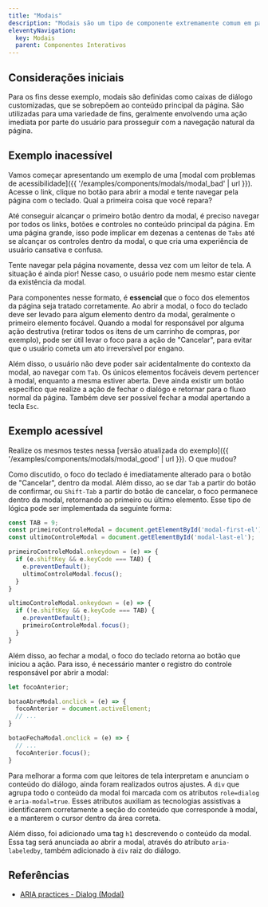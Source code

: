 ```yaml
---
title: "Modais"
description: "Modais são um tipo de componente extremamente comum em páginas na Web. Se implementadas incorretamente, no entanto, podem tornar seu site praticamente inutilizável para um grande número de usuários."
eleventyNavigation:
  key: Modais
  parent: Componentes Interativos
---
```


## Considerações iniciais

Para os fins desse exemplo, modais são definidas como caixas de diálogo customizadas, que se sobrepõem ao conteúdo principal da página. São utilizadas para uma variedade de fins, geralmente envolvendo uma ação imediata por parte do usuário para prosseguir com a navegação natural da página.

## Exemplo inacessível

Vamos começar apresentando um exemplo de uma [modal com problemas de acessibilidade]({{ '/examples/components/modals/modal_bad' | url }}). Acesse o link, clique no botão para abrir a modal e tente navegar pela página com o teclado. Qual a primeira coisa que você repara?

Até conseguir alcançar o primeiro botão dentro da modal, é preciso navegar por todos os links, botões e controles no conteúdo principal da página. Em uma página grande, isso pode implicar em dezenas a centenas de `Tabs` até se alcançar os controles dentro da modal, o que cria uma experiência de usuário cansativa e confusa. 

Tente navegar pela página novamente, dessa vez com um leitor de tela. A situação é ainda pior! Nesse caso, o usuário pode nem mesmo estar ciente da existência da modal.

Para componentes nesse formato, é **essencial** que o foco dos elementos da página seja tratado corretamente. Ao abrir a modal, o foco do teclado deve ser levado para algum elemento dentro da modal, geralmente o primeiro elemento focável. Quando a modal for responsável por alguma ação destrutiva (retirar todos os itens de um carrinho de compras, por exemplo), pode ser útil levar o foco para a ação de "Cancelar", para evitar que o usuário cometa um ato irreversível por engano.

Além disso, o usuário não deve poder sair acidentalmente do contexto da modal, ao navegar com `Tab`. Os únicos elementos focáveis devem pertencer à modal, enquanto a mesma estiver aberta. Deve ainda existir um botão específico que realize a ação de fechar o dialógo e retornar para o fluxo normal da página. Também deve ser possível fechar a modal apertando a tecla `Esc`.

## Exemplo acessível

Realize os mesmos testes nessa [versão atualizada do exemplo]({{ '/examples/components/modals/modal_good' | url }}). O que mudou?

Como discutido, o foco do teclado é imediatamente alterado para o botão de "Cancelar", dentro da modal. Além disso, ao se dar `Tab` a partir do botão de confirmar, ou `Shift-Tab` a partir do botão de cancelar, o foco permanece dentro da modal, retornando ao primeiro ou último elemento. Esse tipo de lógica pode ser implementada da seguinte forma:

```js
const TAB = 9;
const primeiroControleModal = document.getElementById('modal-first-el');
const ultimoControleModal = document.getElementById('modal-last-el');

primeiroControleModal.onkeydown = (e) => {
  if (e.shiftKey && e.keyCode === TAB) {
    e.preventDefault();
    ultimoControleModal.focus();
  }
}

ultimoControleModal.onkeydown = (e) => {
  if (!e.shiftKey && e.keyCode === TAB) {
    e.preventDefault();
    primeiroControleModal.focus();
  }
}
```

Além disso, ao fechar a modal, o foco do teclado retorna ao botão que iniciou a ação. Para isso, é necessário manter o registro do controle responsável por abrir a modal:

```js
let focoAnterior;

botaoAbreModal.onclick = (e) => {
  focoAnterior = document.activeElement;
  // ...
}

botaoFechaModal.onclick = (e) => {
  // ...
  focoAnterior.focus();
}
```

Para melhorar a forma com que leitores de tela interpretam e anunciam o conteúdo do diálogo, ainda foram realizados outros ajustes. A `div` que agrupa todo o conteúdo da modal foi marcada com os atributos `role=dialog` e `aria-modal=true`. Esses atributos auxiliam as tecnologias assistivas a identificarem corretamente a seção do conteúdo que corresponde à modal, e a manterem o cursor dentro da área correta.

Além disso, foi adicionado uma tag `h1` descrevendo o conteúdo da modal. Essa tag será anunciada ao abrir a modal, através do atributo `aria-labeledby`, também adicionado à `div` raiz do diálogo.

## Referências

- [ARIA practices - Dialog (Modal)](https://www.w3.org/TR/wai-aria-practices-1.1/#dialog_modal)
